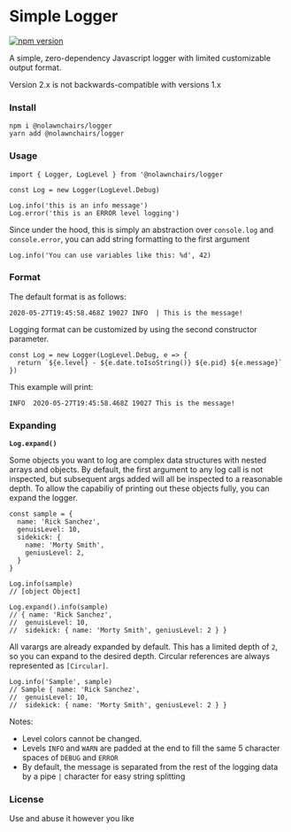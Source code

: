 # Simple Logger

[![npm version](https://badge.fury.io/js/%40nolawnchairs%2Flogger.svg)](https://badge.fury.io/js/%40nolawnchairs%2Flogger)

A simple, zero-dependency Javascript logger with limited customizable output format.

Version 2.x is not backwards-compatible with versions 1.x

### Install
```
npm i @nolawnchairs/logger
yarn add @nolawnchairs/logger
```

### Usage

```
import { Logger, LogLevel } from '@nolawnchairs/logger

const Log = new Logger(LogLevel.Debug)

Log.info('this is an info message')
Log.error('this is an ERROR level logging')
```

Since under the hood, this is simply an abstraction over `console.log` and `console.error`, you can add string formatting to the first argument
```
Log.info('You can use variables like this: %d', 42)
```

### Format

The default format is as follows:

```
2020-05-27T19:45:58.468Z 19027 INFO  | This is the message!
```

Logging format can be customized by using the second constructor parameter. 

```
const Log = new Logger(LogLevel.Debug, e => {
  return `${e.level} - ${e.date.toIsoString()} ${e.pid} ${e.message}`
})
```

This example will print:
```
INFO  2020-05-27T19:45:58.468Z 19027 This is the message!
```

### Expanding

**`Log.expand()`**

Some objects you want to log are complex data structures with 
nested arrays and objects. By default, the first argument
to any log call is not inspected, but subsequent args added 
will all be inspected to a reasonable depth. To allow the capabiliy
of printing out these objects fully, you can expand the logger.

```
const sample = {
  name: 'Rick Sanchez',
  genuisLevel: 10,
  sidekick: {
    name: 'Morty Smith',
    geniusLevel: 2,
  }
}

Log.info(sample)
// [object Object]

Log.expand().info(sample)
// { name: 'Rick Sanchez',
//  genuisLevel: 10,
//  sidekick: { name: 'Morty Smith', geniusLevel: 2 } }
```

All varargs are already expanded by default. This has a limited depth of `2`, so you can expand to the desired depth. Circular references are always represented as `[Circular]`.

```
Log.info('Sample', sample)
// Sample { name: 'Rick Sanchez',
//  genuisLevel: 10,
//  sidekick: { name: 'Morty Smith', geniusLevel: 2 } }
```


Notes:
* Level colors cannot be changed.
* Levels `INFO` and `WARN` are padded at the end to fill the same 5 character spaces of `DEBUG` and `ERROR`
* By default, the message is separated from the rest of the logging data by a pipe `|` character for easy string splitting

### License
Use and abuse it however you like
	 